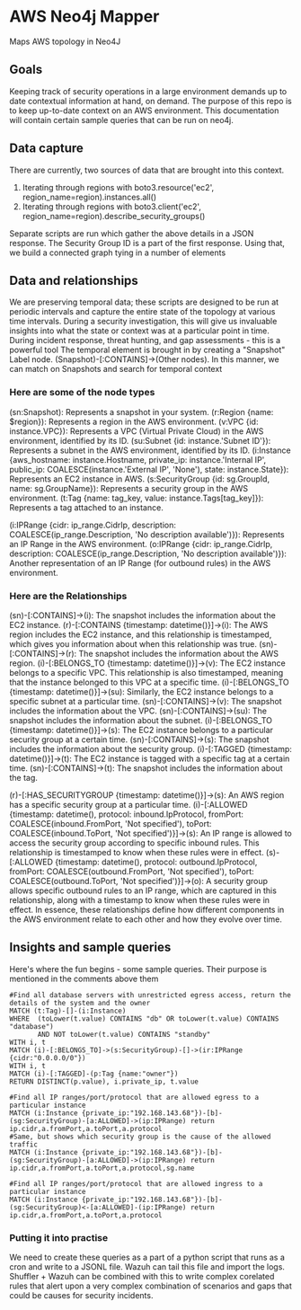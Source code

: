 # AWS Neo4j Mapper
Maps AWS topology in Neo4J 

## Goals
Keeping track of security operations in a large environment demands up to date contextual information at hand, on demand.
The purpose of this repo is to keep up-to-date context on an AWS environment. This documentation will contain certain sample queries that can be run on neo4j.

## Data capture
There are currently, two sources of data that are brought into this context. 
1.  Iterating through regions with  boto3.resource('ec2', region_name=region).instances.all()
2.  Iterating through regions with  boto3.client('ec2', region_name=region).describe_security_groups()

Separate scripts are run which gather the above details in a JSON response. The Security Group ID is a part of the first response. Using that, we build a connected graph tying in a number of elements


## Data and relationships

We are preserving temporal data; these scripts are designed to be run at periodic intervals and capture the entire state of the topology at various time intervals. During a security investigation, this will give us invaluable insights into what the state or context was at a particular point in time. During incident response, threat hunting, and  gap assessments - this is a powerful tool
The temporal element is brought in by creating a "Snapshot" Label node. (Snapshot)-[:CONTAINS]->(Other nodes). In this manner, we can match on Snapshots and search for temporal context

### Here are some of the node types

(sn:Snapshot): Represents a snapshot in your system.
(r:Region {name: $region}): Represents a region in the AWS environment.
(v:VPC {id: instance.VPC}): Represents a VPC (Virtual Private Cloud) in the AWS environment, identified by its ID.
(su:Subnet {id: instance.'Subnet ID'}): Represents a subnet in the AWS environment, identified by its ID.
(i:Instance {aws_hostname: instance.Hostname, private_ip: instance.'Internal IP', public_ip: COALESCE(instance.'External IP', 'None'), state: instance.State}): Represents an EC2 instance in AWS.
(s:SecurityGroup {id: sg.GroupId, name: sg.GroupName}): Represents a security group in the AWS environment.
(t:Tag {name: tag_key, value: instance.Tags[tag_key]}): Represents a tag attached to an instance.

(i:IPRange {cidr: ip_range.CidrIp, description: COALESCE(ip_range.Description, 'No description available')}): Represents an IP Range in the AWS environment.
(o:IPRange {cidr: ip_range.CidrIp, description: COALESCE(ip_range.Description, 'No description available')}): Another representation of an IP Range (for outbound rules) in the AWS environment.

### Here are the Relationships

(sn)-[:CONTAINS]->(i): The snapshot includes the information about the EC2 instance.
(r)-[:CONTAINS {timestamp: datetime()}]->(i): The AWS region includes the EC2 instance, and this relationship is timestamped, which gives you information about when this relationship was true.
(sn)-[:CONTAINS]->(r): The snapshot includes the information about the AWS region.
(i)-[:BELONGS_TO {timestamp: datetime()}]->(v): The EC2 instance belongs to a specific VPC. This relationship is also timestamped, meaning that the instance belonged to this VPC at a specific time.
(i)-[:BELONGS_TO {timestamp: datetime()}]->(su): Similarly, the EC2 instance belongs to a specific subnet at a particular time.
(sn)-[:CONTAINS]->(v): The snapshot includes the information about the VPC.
(sn)-[:CONTAINS]->(su): The snapshot includes the information about the subnet.
(i)-[:BELONGS_TO {timestamp: datetime()}]->(s): The EC2 instance belongs to a particular security group at a certain time.
(sn)-[:CONTAINS]->(s): The snapshot includes the information about the security group.
(i)-[:TAGGED {timestamp: datetime()}]->(t): The EC2 instance is tagged with a specific tag at a certain time.
(sn)-[:CONTAINS]->(t): The snapshot includes the information about the tag.


(r)-[:HAS_SECURITYGROUP {timestamp: datetime()}]->(s): An AWS region has a specific security group at a particular time.
(i)-[:ALLOWED {timestamp: datetime(), protocol: inbound.IpProtocol, fromPort: COALESCE(inbound.FromPort, 'Not specified'), toPort: COALESCE(inbound.ToPort, 'Not specified')}]->(s): An IP range is allowed to access the security group according to specific inbound rules. This relationship is timestamped to know when these rules were in effect.
(s)-[:ALLOWED {timestamp: datetime(), protocol: outbound.IpProtocol, fromPort: COALESCE(outbound.FromPort, 'Not specified'), toPort: COALESCE(outbound.ToPort, 'Not specified')}]->(o): A security group allows specific outbound rules to an IP range, which are captured in this relationship, along with a timestamp to know when these rules were in effect.
In essence, these relationships define how different components in the AWS environment relate to each other and how they evolve over time.

## Insights and sample queries

Here's where the fun begins - some sample queries. Their purpose is mentioned in the comments above them

```
#Find all database servers with unrestricted egress access, return the details of the system and the owner
MATCH (t:Tag)-[]-(i:Instance) 
WHERE  (toLower(t.value) CONTAINS "db" OR toLower(t.value) CONTAINS "database") 
       AND NOT toLower(t.value) CONTAINS "standby" 
WITH i, t
MATCH (i)-[:BELONGS_TO]->(s:SecurityGroup)-[]->(ir:IPRange {cidr:"0.0.0.0/0"}) 
WITH i, t
MATCH (i)-[:TAGGED]-(p:Tag {name:"owner"})   
RETURN DISTINCT(p.value), i.private_ip, t.value
```

```
#Find all IP ranges/port/protocol that are allowed egress to a particular instance
MATCH (i:Instance {private_ip:"192.168.143.68"})-[b]-(sg:SecurityGroup)-[a:ALLOWED]->(ip:IPRange) return ip.cidr,a.fromPort,a.toPort,a.protocol
#Same, but shows which security group is the cause of the allowed traffic
MATCH (i:Instance {private_ip:"192.168.143.68"})-[b]-(sg:SecurityGroup)-[a:ALLOWED]->(ip:IPRange) return ip.cidr,a.fromPort,a.toPort,a.protocol,sg.name 
```


```
#Find all IP ranges/port/protocol that are allowed ingress to a particular instance
MATCH (i:Instance {private_ip:"192.168.143.68"})-[b]-(sg:SecurityGroup)<-[a:ALLOWED]-(ip:IPRange) return ip.cidr,a.fromPort,a.toPort,a.protocol
```

### Putting it into practise
We need to create these queries as a part of a python script that runs as a cron and write to a JSONL file. Wazuh can tail this file and import the logs.
Shuffler + Wazuh can be combined with this to write complex corelated rules that alert upon a very complex combination of scenarios and gaps that  could be causes for security incidents.
